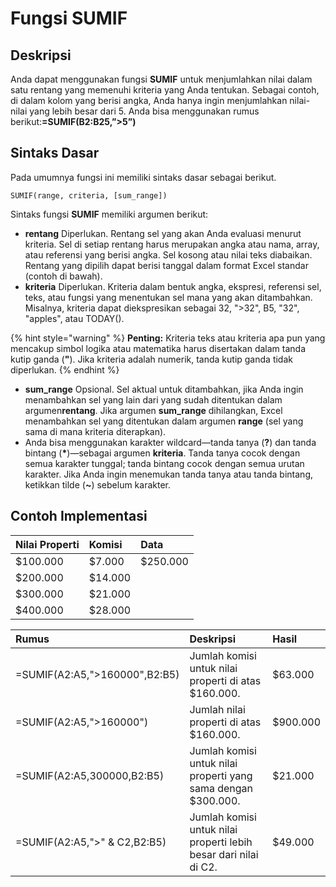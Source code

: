 # Fungsi SUMIF

## Deskripsi

Anda dapat menggunakan fungsi **SUMIF** untuk menjumlahkan nilai dalam satu rentang yang memenuhi kriteria yang Anda tentukan. Sebagai contoh, di dalam kolom yang berisi angka, Anda hanya ingin menjumlahkan nilai-nilai yang lebih besar dari 5. Anda bisa menggunakan rumus berikut:**=SUMIF\(B2:B25,”&gt;5”\)**

## Sintaks Dasar

Pada umumnya fungsi ini memiliki sintaks dasar sebagai berikut.

```text
SUMIF(range, criteria, [sum_range])
```

Sintaks fungsi **SUMIF** memiliki argumen berikut:

* **rentang**   Diperlukan. Rentang sel yang akan Anda evaluasi menurut kriteria. Sel di setiap rentang harus merupakan angka atau nama, array, atau referensi yang berisi angka. Sel kosong atau nilai teks diabaikan. Rentang yang dipilih dapat berisi tanggal dalam format Excel standar \(contoh di bawah\).
* **kriteria**   Diperlukan. Kriteria dalam bentuk angka, ekspresi, referensi sel, teks, atau fungsi yang menentukan sel mana yang akan ditambahkan. Misalnya, kriteria dapat diekspresikan sebagai 32, "&gt;32", B5, "32", "apples", atau TODAY\(\).

{% hint style="warning" %}
**Penting:** Kriteria teks atau kriteria apa pun yang mencakup simbol logika atau matematika harus disertakan dalam tanda kutip ganda \(**"**\). Jika kriteria adalah numerik, tanda kutip ganda tidak diperlukan.
{% endhint %}

* **sum\_range**   Opsional. Sel aktual untuk ditambahkan, jika Anda ingin menambahkan sel yang lain dari yang sudah ditentukan dalam argumen**rentang**. Jika argumen **sum\_range** dihilangkan, Excel menambahkan sel yang ditentukan dalam argumen **range** \(sel yang sama di mana kriteria diterapkan\).
* Anda bisa menggunakan karakter wildcard—tanda tanya \(**?**\) dan tanda bintang \(**\***\)—sebagai argumen **kriteria**. Tanda tanya cocok dengan semua karakter tunggal; tanda bintang cocok dengan semua urutan karakter. Jika Anda ingin menemukan tanda tanya atau tanda bintang, ketikkan tilde \(**~**\) sebelum karakter.

## Contoh Implementasi

| **Nilai Properti** | **Komisi** | **Data** |
| :--- | :--- | :--- |
| $100.000 | $7.000 | $250.000 |
| $200.000 | $14.000 |  |
| $300.000 | $21.000 |  |
| $400.000 | $28.000 |  |

| **Rumus** | **Deskripsi** | **Hasil** |
| :--- | :--- | :--- |
| =SUMIF\(A2:A5,"&gt;160000",B2:B5\) | Jumlah komisi untuk nilai properti di atas $160.000. | $63.000 |
| =SUMIF\(A2:A5,"&gt;160000"\) | Jumlah nilai properti di atas $160.000. | $900.000 |
| =SUMIF\(A2:A5,300000,B2:B5\) | Jumlah komisi untuk nilai properti yang sama dengan $300.000. | $21.000 |
| =SUMIF\(A2:A5,"&gt;" & C2,B2:B5\) | Jumlah komisi untuk nilai properti lebih besar dari nilai di C2. | $49.000 |

